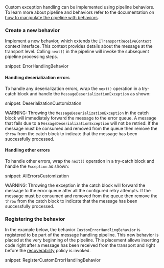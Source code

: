 Custom exception handling can be implemented using pipeline behaviors. To learn more about pipeline and behaviors refer to the documentation on [how to manipulate the pipeline with behaviors](/nservicebus/pipeline/manipulate-with-behaviors.md).

### Create a new behavior

Implement a new behavior, which extends the `ITransportReceiveContext` context interface. This context provides details about the message at the transport level. Calling `next()` in the pipeline will invoke the subsequent pipeline processing steps.

snippet: ErrorHandlingBehavior

#### Handling deserialization errors

To handle any deserialization errors, wrap the `next()` operation in a try-catch block and handle the `MessageDeserializationException` as shown:

snippet: DeserializationCustomization

WARNING: Throwing the `MessageDeserializationException` in the catch block will immediately forward the message to the error queue. A message that fails due to a `MessageDeserializationException` will not be retried. If the message must be consumed and removed from the queue then remove the `throw` from the catch block to indicate that the message has been successfully processed. 

#### Handling other errors

To handle other errors, wrap the `next()` operation in a try-catch block and handle the `Exception` as shown:

snippet: AllErrorsCustomization

WARNING: Throwing the exception in the catch block will forward the message to the error queue after all the configured retry attempts. If the message must be consumed and removed from the queue then remove the `throw` from the catch block to indicate that the message has been successfully processed.

### Registering the behavior

In the example below, the behavior `CustomErrorHandlingBehavior` is registered to be part of the message handling pipeline. This new behavior is placed at the very beginning of the pipeline. This placement allows inserting code right after a message has been received from the transport and right before the [recoverability](/nservicebus/recoverability/) policy is invoked.

snippet: RegisterCustomErrorHandlingBehavior
